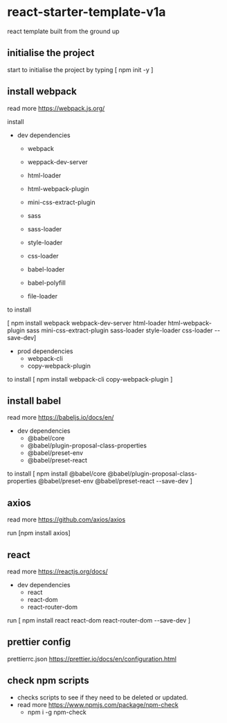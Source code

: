 # react-starter-template-v1a

react template built from the ground up

## initialise the project

start to initialise the project by typing [ npm init -y ]

## install webpack

read more
https://webpack.js.org/

install

- dev dependencies

  - webpack
  - weppack-dev-server
  - html-loader
  - html-webpack-plugin
  - mini-css-extract-plugin
  - sass
  - sass-loader
  - style-loader
  - css-loader

  - babel-loader
  - babel-polyfill
  - file-loader

to install

[ npm install webpack webpack-dev-server html-loader html-webpack-plugin sass mini-css-extract-plugin sass-loader style-loader css-loader --save-dev]

- prod dependencies
  - webpack-cli
  - copy-webpack-plugin

to install
[ npm install webpack-cli copy-webpack-plugin ]

## install babel

read more
https://babeljs.io/docs/en/

- dev dependencies
  - @babel/core
  - @babel/plugin-proposal-class-properties
  - @babel/preset-env
  - @babel/preset-react

to install
[ npm install @babel/core @babel/plugin-proposal-class-properties @babel/preset-env @babel/preset-react --save-dev ]

## axios

read more
https://github.com/axios/axios

run [npm install axios]

## react

read more
https://reactjs.org/docs/

- dev dependencies
  - react
  - react-dom
  - react-router-dom

run [ npm install react react-dom react-router-dom --save-dev ]

## prettier config

prettierrc.json
https://prettier.io/docs/en/configuration.html

## check npm scripts

- checks scripts to see if they need to be deleted or updated.
- read more
  https://www.npmjs.com/package/npm-check
  - npm i -g npm-check
